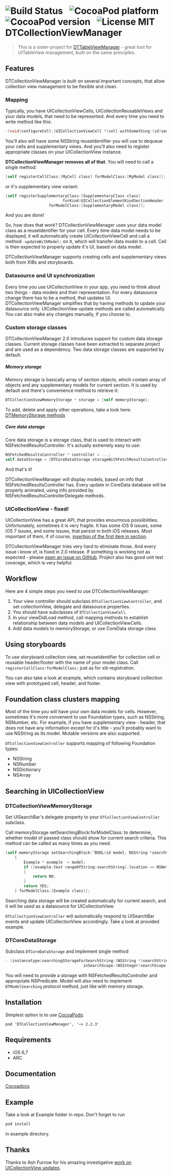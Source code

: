 ![Build Status](https://travis-ci.org/DenHeadless/DTCollectionViewManager.png?branch=master) &nbsp;
![CocoaPod platform](https://cocoapod-badges.herokuapp.com/p/DTCollectionViewManager/badge.svg) &nbsp;
![CocoaPod version](https://cocoapod-badges.herokuapp.com/v/DTCollectionViewManager/badge.svg) &nbsp;
![License MIT](https://go-shields.herokuapp.com/license-MIT-blue.png)
DTCollectionViewManager
=======================

> This is a sister-project for [DTTableViewManager](https://github.com/DenHeadless/DTTableViewManager) - great tool for UITableView management, built on the same principles.


## Features

DTCollectionViewManager is built on several important concepts, that allow collection view management to be flexible and clean. 

### Mapping 

Typically, you have UICollectionViewCells, UICollectionReusableViews and your data models, that need to be represented. And every time you need to write method like this:
```objective-c
-(void)configureCell:(UICollectionViewCell *)cell withSomething:(id)something;
```

You'll also will have some NSString reuseIdentifier you will use to dequeue your cells and supplementary views. And you'll also need to register appropriate classes on your UICollectionView instance. 

**DTCollectionViewManager removes all of that**. You will need to call a single method:

```objective-c
[self registerCellClass:[MyCell class] forModelClass:[MyModel class]];
```

or it's supplementary view variant:

```objective-c
[self registerSupplementaryClass:[SupplementaryClass class] 
                         forKind:UICollectionElementKindSectionHeader 
                   forModelClass:[SupplementaryModel class]];
```
And you are done! 

So, how does that work? DTCollectionViewManager uses your data model class as a reuseIdentifier for your cell. Every time data model needs to be displayed, it will automatically create UICollectionViewCell and call a method `-updateWithModel:` on it, which will transfer data model to a cell. Cell is then expected to properly update it's UI, based on data model.

DTCollectionViewManager supports creating cells and supplementary views both from XIBs and storyboards.

### Datasource and UI synchronization

Every time you use UICollectionView in your app, you need to think about two things - data models and their representation. For every datasource change there has to be a method, that updates UI. DTCollectionViewManager simplifies that by having methods to update your datasource only. UICollectionView update methods are called automatically. You can also make any changes manually, if you choose to. 

### Custom storage classes

DTCollectionViewManager 2.0 introduces support for custom data storage classes. Current storage classes have been extracted to separate project and are used as a dependency. Two data storage classes are supported by default.

##### Memory storage 

Memory storage is basically array of section objects, which contain array of objects and any supplementary models for current section. It is used by default and there's convenience method to retrieve it:

```objective-c
DTCollectionViewMemoryStorage * storage = [self memoryStorage];
```

To add, delete and apply other operations, take a look here: [DTMemoryStorage methods](https://github.com/DenHeadless/DTModelStorage/blob/master/README.md#adding-items)

##### Core data storage 

Core data storage is a storage class, that is used to interact with NSFetchedResultsController. It's actually extremely easy to use:

```objective-c
NSFetchedResultsController * controller = ...;
self.dataStorage = [DTCoreDataStorage storageWithFetchResultsController:controller];
```

And that's it! 

DTCollectionViewManager will display models, based on info that NSFetchedResultsController has. Every update in CoreData database will be properly animated, using info provided by NSFetchedResultsControllerDelegate methods.

### UICollectionView - fixed!

UICollectionView has a great API, that provides enourmous possiibilities. Unfortunately, sometimes it is very fragile. It has some iOS 6 issues, some iOS 7 issues, and some issues, that persist in both iOS releases. Most important of them, if of course, [insertion of the first item in section](http://openradar.appspot.com/12954582). 

DTCollectionViewManager tries very hard to eliminate those. And every issue i know of, is fixed in 2.0 release. If something is working not as expected - please [open an issue on GitHub](https://github.com/DenHeadless/DTCollectionViewManager/issues). Project also has good unit test coverage, which is very helpful.

## Workflow

Here are 4 simple steps you need to use DTCollectionViewManager:

1. Your view controller should subclass `DTCollectionViewController`, and set collectionView, delegate and datasource properties.
2. You should have subclasses of `DTCollectionViewCell`.
3. In your viewDidLoad method, call mapping methods to establish relationship between data models and UICollectionViewCells.
4. Add data models to memoryStorage, or use CoreData storage class.
	
## Using storyboards

To use storyboard collection view, set reuseIdentifier for collection cell or reusable header/footer with the name of your model class. Call `registerCellClass:forModelClass:` just as for xib registration.

You can also take a look at example, which contains storyboard colllection view with prototyped cell, header, and footer.

## Foundation class clusters mapping

Most of the time you will have your own data models for cells. However, sometimes it's more convenient to use Foundation types, such as NSString, NSNumber, etc. For example, if you have supplementary view - header, that does not have any information except for it's title - you'll probably want to use NSString as its model. Mutable versions are also supported. 
 
`DTCollectionViewController` supports mapping of following Foundation types:
 
 * NSString
 * NSNumber
 * NSDictionary
 * NSArray
 
## Searching in UICollectionView

### DTCollectionViewMemoryStorage

Set UISearchBar's delegate property to your `DTCollectionViewController` subclass. 	

Call memoryStorage setSearchingBlock:forModelClass: to determine, whether model of passed class should show for current search criteria. This method can be called as many times as you need.
```objective-c
[self.memoryStorage setSearchingBlock:^BOOL(id model, NSString *searchString, NSInteger searchScope, DTSectionModel *section) 
	{
        Example * example  = model;
        if ([example.text rangeOfString:searchString].location == NSNotFound)
        {
            return NO;
        }
        return YES;
    } forModelClass:[Example class]];
```

Searching data storage will be created automatically for current search, and it will be used as a datasource for UICollectionView.

`DTCollectionViewController` will automatically respond to UISearchBar events and update UICollectionView accordingly. Take a look at provided example.

### DTCoreDataStorage

Subclass `DTCoreDataStorage` and implement single method 
```objective-c
- (instancetype)searchingStorageForSearchString:(NSString *)searchString
                                  inSearchScope:(NSInteger)searchScope;
```	

You will need to provide a storage with NSFetchedResultsController and appropriate NSPredicate. Model will also need to implement `DTModelSearching` protocol method, just like with memory storage.

## Installation

Simplest option is to use [CocoaPods](http://www.cocoapods.org):

	pod 'DTCollectionViewManager', '~> 2.2.3'
	
## Requirements

- iOS 6,7
- ARC
	
## Documentation

[Cocoadocs](http://cocoadocs.org/docsets/DTCollectionViewManager)

## Example

Take a look at Example folder in repo. Don't forget to run 

```bash
pod install 
```
in example directory.

## Thanks

Thanks to Ash Furrow for his amazing investigative [work on UICollectionView updates](https://github.com/AshFurrow/UICollectionView-NSFetchedResultsController).

